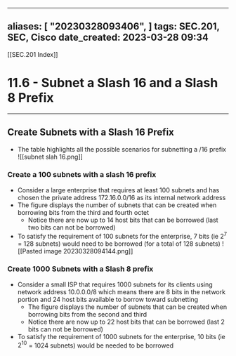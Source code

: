
---
aliases: [ "20230328093406",  ]
tags: SEC.201, SEC, Cisco
date_created: 2023-03-28 09:34
---
[[SEC.201 Index]]
# 11.6 - Subnet a Slash 16 and a Slash 8 Prefix
---
## Create Subnets with a Slash 16 Prefix
- The table highlights all the possible scenarios for subnetting a /16 prefix
![[subnet slah 16.png]]

### Create a 100 subnets with a slash 16 prefix
- Consider a large enterprise that requires at least 100 subnets and has chosen the private address 172.16.0.0/16 as its internal network address
- The figure displays the number of subnets that can be created when borrowing bits from the third and fourth octet
	- Notice there are now up to 14 host bits that can be borrowed (last two bits can not be borrowed)
- To satisfy the requirement of 100 subnets for the enterprise, 7 bits (ie $2^7$ = 128 subnets) would need to be borrowed (for a total of 128 subnets)
![[Pasted image 20230328094144.png]]

### Create 1000 Subnets with a Slash 8 prefix
- Consider a small ISP that requires 1000 subnets for its clients using network address 10.0.0.0/8 which means there are 8 bits in the network portion and 24 host bits available to borrow toward subnetting
	- The figure displays the number of subnets that can be created when borrowing bits from the second and third
	- Notice there are now up to 22 host bits that can be borrowed (last 2 bits can not be borrowed)
- To satisfy the requirement of 1000 subnets for the enterprise, 10 bits (ie $2^{10}$ = 1024 subnets) would be needed to be borrowed
